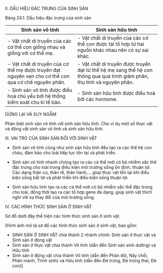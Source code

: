II. DẤU HIỆU ĐẶC TRƯNG CỦA SINH SẢN

Bảng 24.1. Dấu hiệu đặc trưng của sinh sản

Sinh sản vô tính | Sinh sản hữu tính
--- | ---
- Vật chất di truyền của các cơ thể con giống nhau và giống với cơ thể mẹ. | - Vật chất di truyền của các cơ thể con được tái tổ hợp từ hai nguồn khác nhau nên có sự sai khác.
- Vật chất di truyền của cơ thể mẹ được truyền đạt nguyên vẹn cho cơ thể con qua cơ chế nguyên phân. | - Vật chất di truyền được truyền đạt từ thế hệ mẹ sang thế hệ con thông qua quá trình giảm phân, thụ tinh và nguyên phân.
- Sinh sản vô tính được điều hoà chủ yếu bởi hệ thống kiểm soát chu kì tế bào. | - Sinh sản hữu tính được điều hoà bởi các hormone.

DỪNG LẠI VÀ SUY NGẪM

Phân biệt sinh sản vô tính với sinh sản hữu tính. Cho ví dụ một số thực vật và động vật sinh sản vô tính và sinh sản hữu tính.

III. VAI TRÒ CỦA SINH SẢN ĐỐI VỚI SINH VẬT

- Sinh sản vô tính cũng như sinh sản hữu tính đều tạo ra các thế hệ con cháu, đảm bảo cho loài tiếp tục tồn tại và phát triển.

- Sinh sản vô tính nhanh chóng tạo ra các cá thể mới có bộ nhiễm sắc thể đặc trưng cho loài trong điều kiện môi trường sống ổn định, thuận lợi. Các dạng thân củ, thân rễ, thân hành,... giúp thực vật tồn tại khi điều kiện sống bất lợi và phát triển khi điều kiện sống thuận lợi.

- Sinh sản hữu tính tạo ra các cá thể mới có bộ nhiễm sắc thể đặc trưng cho loài, đồng thời tạo ra các tổ hợp gene đa dạng, giúp sinh vật thích nghi với sự thay đổi của môi trường sống.

IV. CÁC HÌNH THỨC SINH SẢN Ở SINH VẬT

Sơ đồ dưới đây thể hiện các hình thức sinh sản ở sinh vật.

[Hình ảnh mô tả sơ đồ các hình thức sinh sản ở sinh vật, bao gồm:
- SINH SẢN Ở SINH VẬT chia thành 2 nhánh chính: Sinh sản ở thực vật và Sinh sản ở động vật
- Sinh sản ở thực vật chia thành Vô tính (dẫn đến Sinh sản sinh dưỡng) và Hữu tính
- Sinh sản ở động vật chia thành Vô tính (dẫn đến Phân đôi, Nảy chồi, Phân mảnh, Trinh sinh) và Hữu tính (dẫn đến Đẻ trứng, Đẻ trứng thai, Đẻ con)]